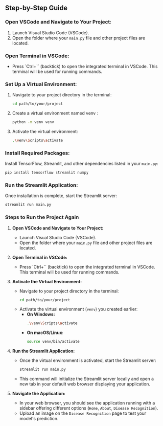 ## Step-by-Step Guide

### Open VSCode and Navigate to Your Project:

1. Launch Visual Studio Code (VSCode).
2. Open the folder where your `main.py` file and other project files are located.

### Open Terminal in VSCode:

- Press `Ctrl+`` (backtick) to open the integrated terminal in VSCode. This terminal will be used for running commands.

### Set Up a Virtual Environment:

1. Navigate to your project directory in the terminal:
   ```sh
   cd path/to/your/project
   ```
2. Create a virtual environment named venv :
   ```sh
   python -m venv venv
   ```
3. Activate the virtual environment:
    ```sh
    .\venv\Scripts\activate

### Install Required Packages:

Install TensorFlow, Streamlit, and other dependencies listed in your `main.py`:

```sh
pip install tensorflow streamlit numpy
```

### Run the Streamlit Application:

Once installation is complete, start the Streamlit server:

```sh
streamlit run main.py
```


### Steps to Run the Project Again

1. **Open VSCode and Navigate to Your Project:**
   - Launch Visual Studio Code (VSCode).
   - Open the folder where your `main.py` file and other project files are located.

2. **Open Terminal in VSCode:**
   - Press `Ctrl+`` (backtick) to open the integrated terminal in VSCode. This terminal will be used for running commands.

3. **Activate the Virtual Environment:**
   - Navigate to your project directory in the terminal:
     ```sh
     cd path/to/your/project
     ```
   - Activate the virtual environment (`venv`) you created earlier:
     - **On Windows:**
       ```sh
       .\venv\Scripts\activate
       ```
     - **On macOS/Linux:**
       ```sh
       source venv/bin/activate
       ```

4. **Run the Streamlit Application:**
   - Once the virtual environment is activated, start the Streamlit server:
     ```sh
     streamlit run main.py
     ```
   - This command will initialize the Streamlit server locally and open a new tab in your default web browser displaying your application.

5. **Navigate the Application:**
   - In your web browser, you should see the application running with a sidebar offering different options (`Home`, `About`, `Disease Recognition`).
   - Upload an image on the `Disease Recognition` page to test your model's prediction.

